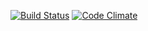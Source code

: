 [![Build Status](https://travis-ci.org/mluukkai/ratebeer-public.png)](https://travis-ci.org/santerim/wad-ror)
[![Code Climate](https://codeclimate.com/github/mluukkai/ratebeer-public.png)](https://codeclimate.com/github/santerim/wad-ror)
